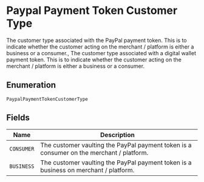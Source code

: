 
# Paypal Payment Token Customer Type

The customer type associated with the PayPal payment token. This is to indicate whether the customer acting on the merchant / platform is either a business or a consumer., The customer type associated with a digital wallet payment token. This is to indicate whether the customer acting on the merchant / platform is either a business or a consumer.

## Enumeration

`PaypalPaymentTokenCustomerType`

## Fields

| Name | Description |
|  --- | --- |
| `CONSUMER` | The customer vaulting the PayPal payment token is a consumer on the merchant / platform. |
| `BUSINESS` | The customer vaulting the PayPal payment token is a business on merchant / platform. |

